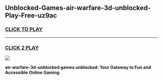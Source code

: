 
## Unblocked-Games-air-warfare-3d-unblocked-Play-Free-uz9ac
<h3>
<a href="https://premium76.site?title=air-warfare-3d-unblocked&ref=18A1">CLICK TO PLAY</a></h3>
<hr>

<h3>
<a href="https://premium76.site?title=air-warfare-3d-unblocked&ref=18A1">CLICK 2 PLAY</a>
  
</h3>

<a href="https://premium76.site?title=air-warfare-3d-unblocked&ref=18A1"><img src="https://clearcache.store/games.png"></a>


**air-warfare-3d-unblocked games unblocked: Your Gateway to Fun and Accessible Online Gaming**
